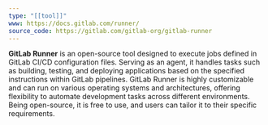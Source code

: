 ```yaml
---
type: "[[tool]]"
www: https://docs.gitlab.com/runner/
source_code: https://gitlab.com/gitlab-org/gitlab-runner
---
```

**GitLab Runner** is an open-source tool designed to execute jobs defined in GitLab CI/CD configuration files. Serving as an agent, it handles tasks such as building, testing, and deploying applications based on the specified instructions within GitLab pipelines. GitLab Runner is highly customizable and can run on various operating systems and architectures, offering flexibility to automate development tasks across different environments. Being open-source, it is free to use, and users can tailor it to their specific requirements.